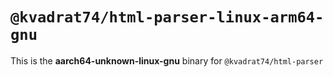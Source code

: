 # `@kvadrat74/html-parser-linux-arm64-gnu`

This is the **aarch64-unknown-linux-gnu** binary for `@kvadrat74/html-parser`
